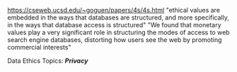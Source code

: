 https://cseweb.ucsd.edu/~goguen/papers/4s/4s.html
"ethical values are embedded in the ways that databases are structured, and more specifically, in the ways that database access is structured"
"We found that monetary values play a very significant role in structuring the modes of access to web search engine databases, distorting how users see the web by promoting commercial interests"

Data Ethics Topics:
***Privacy***
